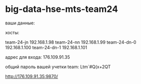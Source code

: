 # big-data-hse-mts-team24

ваши данные:

хосты:

team-24-jn      192.168.1.98
team-24-nn      192.168.1.99
team-24-dn-0    192.168.1.100
team-24-dn-1    192.168.1.101

адрес для входа: 176.109.91.35

общий пароль вашей учетки team: Ltm`#Q(x+2QT

http://176.109.91.35:9870/

